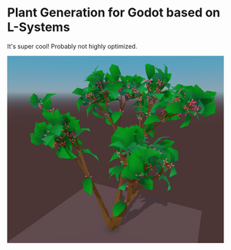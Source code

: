 # Plant Generation for Godot based on L-Systems
It's super cool! Probably not highly optimized.

![](Shot%201.png)